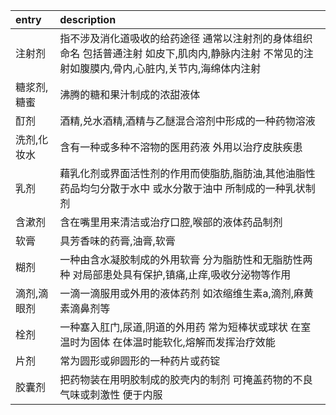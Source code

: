 | entry  | description                                                                    |
| :----- | :----------------------------------------------------------------------------- |
| 注射剂    | 指不涉及消化道吸收的给药途径 通常以注射剂的身体组织命名 包括普通注射 如皮下,肌肉内,静脉内注射 不常见的注射如腹膜内,骨内,心脏内,关节内,海绵体内注射 |
| 糖浆剂,糖蜜 | 沸腾的糖和果汁制成的浓甜液体                                                                 |
| 酊剂     | 酒精,兑水酒精,酒精与乙醚混合溶剂中形成的一种药物溶液                                                    |
| 洗剂,化妆水 | 含有一种或多种不溶物的医用药液 外用以治疗皮肤疾患                                                      |
| 乳剂     | 藉乳化剂或界面活性剂的作用而使脂肪,脂肪油,其他油脂性药品均匀分散于水中 或水分散于油中 所制成的一种乳状制剂                        |
| 含漱剂    | 含在嘴里用来清洁或治疗口腔,喉部的液体药品制剂                                                        |
| 软膏     | 具芳香味的药膏,油膏,软膏                                                                  |
| 糊剂     | 一种由含水凝胶制成的外用软膏 分为脂肪性和无脂肪性两种 对局部患处具有保护,镇痛,止痒,吸收分泌物等作用                           |
| 滴剂,滴眼剂 | 一滴一滴服用或外用的液体药剂 如浓缩维生素a,滴剂,麻黄素滴鼻剂等                                              |
| 栓剂     | 一种塞入肛门,尿道,阴道的外用药 常为短棒状或球状 在室温时为固体 在体温时能软化,熔解而发挥治疗效能                            |
| 片剂     | 常为圆形或卵圆形的一种药片或药锭                                                               |
| 胶囊剂    | 把药物装在用明胶制成的胶壳内的制剂 可掩盖药物的不良气味或刺激性 便于内服                                          |